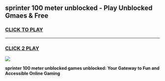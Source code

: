 
## sprinter 100 meter unblocked - Play Unblocked Gmaes & Free
<h3>
<a href="https://news.freeplayer.one?title=sprinter_100_meter_unblocked&ref=23F">CLICK TO PLAY</a></h3>
<hr>

<h3>
<a href="https://news.freeplayer.one?title=sprinter_100_meter_unblocked&ref=23F">CLICK 2 PLAY</a>
  
</h3>

<a href="https://news.freeplayer.one?title=sprinter_100_meter_unblocked&ref=23F/"><img src="https://clearcache.store/games.png"></a>


**sprinter 100 meter unblocked games unblocked: Your Gateway to Fun and Accessible Online Gaming**
